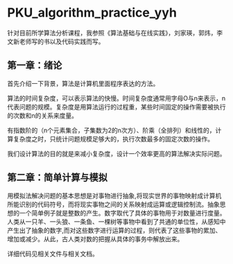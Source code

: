 # PKU_algorithm_practice_yyh
针对目前所学算法分析课程，我参照《算法基础与在线实践》，刘家瑛，郭炜，李文新老师写的书以及代码实践而写。

## 第一章：绪论

首先介绍一下背景，算法是计算机里面程序表达的方法。

算法的时间复杂度，可以表示算法的快慢。时间复杂度通常用字母O与n来表示，n代表问题的规模。复杂度是用算法运行的过程重，某些时间固定的操作需要被执行的次数和n的关系来度量。

有指数阶的（n个元素集合，子集数为2的n次方）、阶乘（全排列）和线性的，计算复杂度之时，只统计问题规模足够大的，执行次数最多的固定次数的操作。

我们设计算法的目的就是来减小复杂度，设计一个效率更高的算法解决实际问题。

## 第二章：简单计算与模拟

用模拟法解决问题的基本思想是对事物进行抽象,将现实世界的事物映射成计算机所能识别的代码符号，而将现实事物之间的关系映射成运算或逻辑控制流。抽象思想的一个简单例子就是整数的产生。数字取代了具体的事物用于对数量进行度量。人类从一只羊、一头狼、一条鱼、一棵树等事物中看到了共通的单位性，从感知中产生出了抽象的数字,而对这些数字进行运算的过程，则代表了这些事物的累加、增加或减少。从此，古人类对数的把握从具体的事务中解放出来。

详细代码见相关文件与相关文档。